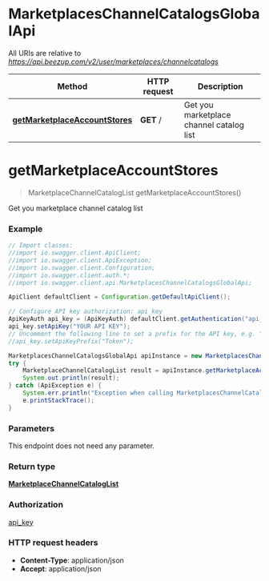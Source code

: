 # MarketplacesChannelCatalogsGlobalApi

All URIs are relative to *https://api.beezup.com/v2/user/marketplaces/channelcatalogs*

Method | HTTP request | Description
------------- | ------------- | -------------
[**getMarketplaceAccountStores**](MarketplacesChannelCatalogsGlobalApi.md#getMarketplaceAccountStores) | **GET** / | Get  you marketplace channel catalog list


<a name="getMarketplaceAccountStores"></a>
# **getMarketplaceAccountStores**
> MarketplaceChannelCatalogList getMarketplaceAccountStores()

Get  you marketplace channel catalog list

### Example
```java
// Import classes:
//import io.swagger.client.ApiClient;
//import io.swagger.client.ApiException;
//import io.swagger.client.Configuration;
//import io.swagger.client.auth.*;
//import io.swagger.client.api.MarketplacesChannelCatalogsGlobalApi;

ApiClient defaultClient = Configuration.getDefaultApiClient();

// Configure API key authorization: api_key
ApiKeyAuth api_key = (ApiKeyAuth) defaultClient.getAuthentication("api_key");
api_key.setApiKey("YOUR API KEY");
// Uncomment the following line to set a prefix for the API key, e.g. "Token" (defaults to null)
//api_key.setApiKeyPrefix("Token");

MarketplacesChannelCatalogsGlobalApi apiInstance = new MarketplacesChannelCatalogsGlobalApi();
try {
    MarketplaceChannelCatalogList result = apiInstance.getMarketplaceAccountStores();
    System.out.println(result);
} catch (ApiException e) {
    System.err.println("Exception when calling MarketplacesChannelCatalogsGlobalApi#getMarketplaceAccountStores");
    e.printStackTrace();
}
```

### Parameters
This endpoint does not need any parameter.

### Return type

[**MarketplaceChannelCatalogList**](MarketplaceChannelCatalogList.md)

### Authorization

[api_key](../README.md#api_key)

### HTTP request headers

 - **Content-Type**: application/json
 - **Accept**: application/json

